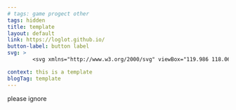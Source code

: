 ```yaml
---
# tags: game progect other
tags: hidden
title: template
layout: default
link: https://loglot.github.io/
button-label: button label
svg: >
        <svg xmlns="http://www.w3.org/2000/svg" viewBox="119.986 118.061 247.342 247.342" width="100px" height="100px"> <rect x="119.986" y="118.061" width="247.342" height="247.342" style="stroke-width: 42px; stroke: rgb(0, 0, 0); fill: rgba(233, 233, 233, 0);" transform="matrix(1, 0, 0, 1, 0, 1.4210854715202004e-14)"/> </svg>  

context: this is a template
blogTag: template
---
```

please ignore